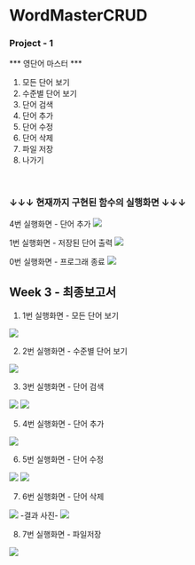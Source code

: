 # WordMasterCRUD
### Project - 1

*** 영단어 마스터 ***
1. 모든 단어 보기
2. 수준별 단어 보기
3. 단어 검색
4. 단어 추가
5. 단어 수정
6. 단어 삭제
7. 파일 저장
0. 나가기
<br>


### ↓↓↓ 현재까지 구현된 함수의 실행화면 ↓↓↓

4번 실행화면 - 단어 추가
<img src = "https://github.com/Dopaminic/JavaCRUD1/blob/0282485516f10042d23666b7a1f7050588048a10/Screenshots/%EC%8A%A4%ED%81%AC%EB%A6%B0%EC%83%B7%202023-09-09%20%EC%98%A4%ED%9B%84%2011.50.17.png">

1번 실행화면 - 저장된 단어 출력
<img src = "https://github.com/Dopaminic/JavaCRUD1/blob/0282485516f10042d23666b7a1f7050588048a10/Screenshots/%EC%8A%A4%ED%81%AC%EB%A6%B0%EC%83%B7%202023-09-09%20%EC%98%A4%ED%9B%84%2011.50.24.png">

0번 실행화면 - 프로그래 종료
<img src = "https://github.com/Dopaminic/JavaCRUD1/blob/ad3b03ccfd052217d29c58e3e10c807a75902145/Screenshots/%EC%8A%A4%ED%81%AC%EB%A6%B0%EC%83%B7%202023-09-16%20%EC%98%A4%ED%9B%84%2010.03.22.png">
<br>

## Week 3 - 최종보고서


1. 1번 실행화면 - 모든 단어 보기
<img src = "https://github.com/Dopaminic/JavaCRUD1/blob/ad3b03ccfd052217d29c58e3e10c807a75902145/Screenshots/%EC%8A%A4%ED%81%AC%EB%A6%B0%EC%83%B7%202023-09-16%20%EC%98%A4%ED%9B%84%2010.01.35.png">

2. 2번 실행화면 - 수준별 단어 보기
<img src = "https://github.com/Dopaminic/JavaCRUD1/blob/ad3b03ccfd052217d29c58e3e10c807a75902145/Screenshots/%EC%8A%A4%ED%81%AC%EB%A6%B0%EC%83%B7%202023-09-16%20%EC%98%A4%ED%9B%84%2010.02.03.png">

3. 3번 실행화면 - 단어 검색
<img src = "https://github.com/Dopaminic/JavaCRUD1/blob/0282485516f10042d23666b7a1f7050588048a10/Screenshots/%EC%8A%A4%ED%81%AC%EB%A6%B0%EC%83%B7%202023-09-16%20%EC%98%A4%ED%9B%84%2010.00.14.png">
<img src = https://github.com/Dopaminic/JavaCRUD1/blob/ad3b03ccfd052217d29c58e3e10c807a75902145/Screenshots/%EC%8A%A4%ED%81%AC%EB%A6%B0%EC%83%B7%202023-09-16%20%EC%98%A4%ED%9B%84%2010.03.11.png">

5. 4번 실행화면 - 단어 추가
<img src = "https://github.com/Dopaminic/JavaCRUD1/blob/0282485516f10042d23666b7a1f7050588048a10/Screenshots/%EC%8A%A4%ED%81%AC%EB%A6%B0%EC%83%B7%202023-09-16%20%EC%98%A4%ED%9B%84%2010.00.26.png">

6. 5번 실행화면 - 단어 수정
<img src = "https://github.com/Dopaminic/JavaCRUD1/blob/0282485516f10042d23666b7a1f7050588048a10/Screenshots/%EC%8A%A4%ED%81%AC%EB%A6%B0%EC%83%B7%202023-09-16%20%EC%98%A4%ED%9B%84%2010.00.58.png">
<img src = "https://github.com/Dopaminic/JavaCRUD1/blob/ad3b03ccfd052217d29c58e3e10c807a75902145/Screenshots/%EC%8A%A4%ED%81%AC%EB%A6%B0%EC%83%B7%202023-09-16%20%EC%98%A4%ED%9B%84%2010.02.41.png">

7. 6번 실행화면 - 단어 삭제 
<img src = "https://github.com/Dopaminic/JavaCRUD1/blob/41a1788ca99fd114d93faa4b5aa3b220b48aded1/Screenshots/%EC%8A%A4%ED%81%AC%EB%A6%B0%EC%83%B7%202023-09-17%20%EC%98%A4%EC%A0%84%2012.12.14.png">
-결과 사진-
<img src = "https://github.com/Dopaminic/JavaCRUD1/blob/4ed14904dacc3d0399fa4c235ebaf61db4a13ecd/Screenshots/%EC%8A%A4%ED%81%AC%EB%A6%B0%EC%83%B7%202023-09-17%20%EC%98%A4%EC%A0%84%2012.14.49.png">

8. 7번 실행화면 - 파일저장 
<img src = "https://github.com/Dopaminic/JavaCRUD1/blob/ad3b03ccfd052217d29c58e3e10c807a75902145/Screenshots/%EC%8A%A4%ED%81%AC%EB%A6%B0%EC%83%B7%202023-09-16%20%EC%98%A4%ED%9B%84%2010.01.09.png">
